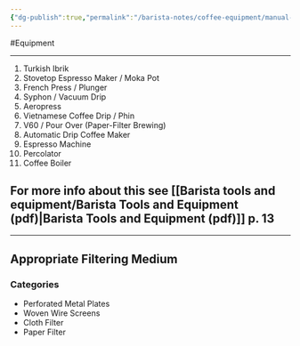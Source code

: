 ```yaml
---
{"dg-publish":true,"permalink":"/barista-notes/coffee-equipment/manual-brewing-equipment/"}
---
```



#Equipment 

---
1. Turkish Ibrik
2. Stovetop Espresso Maker / Moka Pot
3. French Press / Plunger 
4. Syphon / Vacuum Drip
5. Aeropress
6. Vietnamese Coffee Drip / Phin
7. V60 / Pour Over (Paper-Filter Brewing)
8. Automatic Drip Coffee Maker
9. Espresso Machine
10. Percolator
11. Coffee Boiler

For more info about this see [[Barista tools and equipment/Barista Tools and Equipment (pdf)\|Barista Tools and Equipment (pdf)]] p. 13
---
---
## Appropriate Filtering Medium
### Categories
- Perforated Metal Plates
- Woven Wire Screens
- Cloth Filter 
- Paper Filter 